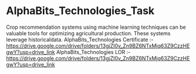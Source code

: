 # AlphaBits_Technologies_Task
Crop recommendation systems using machine learning techniques can be valuable tools for optimizing
agricultural production. These systems leverage historicaldata.
AlphaBits_Technologies Certificate :- https://drive.google.com/drive/folders/13gjZI0v_Zn9BZ6NTxMjq63Z9CzzHEgwY?usp=drive_link
AlphaBits_Technologies LOR :- https://drive.google.com/drive/folders/13gjZI0v_Zn9BZ6NTxMjq63Z9CzzHEgwY?usp=drive_link
